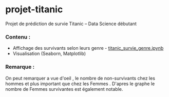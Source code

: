 # projet-titanic
Projet de prédiction de survie Titanic  – Data Science débutant

### Contenu :
- Affichage des survivants selon leurs genre - [titanic_survie_genre.ipynb](./titanic_survie_genre.ipynb) 
- Visualisation (Seaborn, Matplotlib)

### Remarque :
On peut remarquer a vue d'oeil , le nombre de non-survivants chez les hommes et plus important que chez les Femmes .
D'apres le graphe le nombre de Femmes survivantes est également notable.

 

